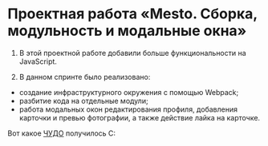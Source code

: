 # Проектная работа «Mesto. Сборка, модульность и модальные окна»

1. В этой проектной  работе добавили больше функциональности на JavaScript. 

2. В данном спринте было реализовано:
- создание инфраструктурного окружения с помощью Webpack;
- разбитие кода на отдельные модули;
- работа модальных окон редактирования профиля, добавления карточки и превью фотографии, а также действие лайка на карточке.

Вот какое [ЧУДО](https://tarabura.github.io/mesto-project-ff) получилось С:


